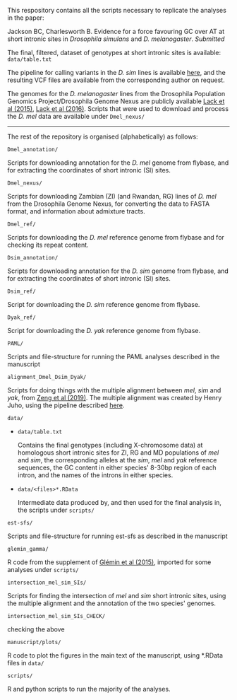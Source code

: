 This respository contains all the scripts necessary to replicate the analyses in the paper:

Jackson BC, Charlesworth B. Evidence for a force favouring GC over AT at short intronic sites in *Drosophila simulans* and *D. melanogaster*. *Submitted*

The final, filtered, dataset of genotypes at short intronic sites is available: `data/table.txt`

The pipeline for calling variants in the *D. sim* lines is available [here](https://github.com/benjamincjackson/dsim_variant_pipeline_ref_v2.02), and the resulting VCF files are available from the corresponding author on request.

The genomes for the *D. melanogaster* lines from the Drosophila Population Genomics Project/Drosophila Genome Nexus are publicly available [Lack et al (2015)](https://academic.oup.com/genetics/article/199/4/1229/5935880), [Lack et al (2016)](https://academic.oup.com/mbe/article/33/12/3308/2450097?login).
Scripts that were used to download and process the *D. mel* data are available under `Dmel_nexus/`




----

The rest of the repository is organised (alphabetically) as follows:

`Dmel_annotation/`

Scripts for downloading annotation for the *D. mel* genome from flybase, and for extracting the coordinates of short intronic (SI) sites.

`Dmel_nexus/`

Scripts for downloading Zambian (ZI) (and Rwandan, RG) lines of *D. mel* from the Drosophila Genome Nexus, for converting the data to FASTA format, and information about admixture tracts.

`Dmel_ref/`

Scripts for downloading the *D. mel* reference genome from flybase and for checking its repeat content.

`Dsim_annotation/`

Scripts for downloading annotation for the *D. sim* genome from flybase, and for extracting the coordinates of short intronic (SI) sites.

`Dsim_ref/`

Script for downloading the *D. sim* reference genome from flybase.

`Dyak_ref/`

Script for downloading the *D. yak* reference genome from flybase.

`PAML/`

Scripts and file-structure for running the PAML analyses described in the manuscript

`alignment_Dmel_Dsim_Dyak/`

Scripts for doing things with the multiple alignment between *mel*, *sim* and *yak*, from [Zeng et al (2019)](https://academic.oup.com/mbe/article/36/2/423/5182503?login=true). The multiple alignment was created by Henry Juho, using the pipeline described [here](https://github.com/henryjuho/threeway_fly_alignment).

`data/`

* `data/table.txt`

	Contains the final genotypes (including X-chromosome data) at homologous short intronic sites for ZI, RG and MD populations of *mel* and *sim*, the corresponding alleles at the *sim*, *mel* and *yak* reference sequences, the GC content in either species' 8-30bp region of each intron, and the names of the introns in either species.
	
* `data/<files>*.RData`

	Intermediate data produced by, and then used for the final analysis in, the scripts under `scripts/`
	
`est-sfs/`

Scripts and file-structure for running est-sfs as described in the manuscript

`glemin_gamma/`

R code from the supplement of [Glémin et al (2015)](https://genome.cshlp.org/content/25/8/1215.short), imported for some analyses under `scripts/`

`intersection_mel_sim_SIs/`

Scripts for finding the intersection of *mel* and *sim* short intronic sites, using the multiple alignment and the annotation of the two species' genomes.

`intersection_mel_sim_SIs_CHECK/`

checking the above

`manuscript/plots/`

R code to plot the figures in the main text of the manuscript, using *.RData files in `data/`

`scripts/`

R and python scripts to run the majority of the analyses.

 
